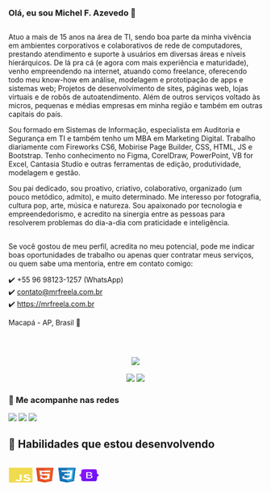 ### Olá, eu sou Michel F. Azevedo 👋

##

Atuo a mais de 15 anos na área de TI, sendo boa parte da minha vivência em ambientes corporativos e colaborativos de rede de computadores, prestando atendimento e suporte à usuários em diversas áreas e níveis hierárquicos. De lá pra cá (e agora com mais experiência e maturidade), venho empreendendo na internet, atuando como freelance, oferecendo todo meu know-how em análise, modelagem e prototipação de apps e sistemas web; Projetos de desenvolvimento de sites, páginas web, lojas virtuais e de robôs de autoatendimento. Além de outros serviços voltado às micros, pequenas e médias empresas em minha região e também em outras capitais do país.

Sou formado em Sistemas de Informação, especialista em Auditoria e Segurança em TI e também tenho um MBA em Marketing Digital. Trabalho diariamente com Fireworks CS6, Mobirise Page Builder, CSS, HTML, JS e Bootstrap. Tenho conhecimento no Figma, CorelDraw, PowerPoint, VB for Excel, Cantasia Studio e outras ferramentas de edição, produtividade, modelagem e gestão.

Sou pai dedicado, sou proativo, criativo, colaborativo, organizado (um pouco metódico, admito), e muito determinado. Me interesso por fotografia, cultura pop, arte, música e natureza. Sou apaixonado por tecnologia e empreendedorismo, e acredito na sinergia entre as pessoas para resolverem problemas do dia-a-dia com praticidade e inteligência.

##

Se você gostou de meu perfil, acredita no meu potencial, pode me indicar boas oportunidades de trabalho ou apenas quer contratar meus serviços, ou quem sabe uma mentoria, entre em contato comigo:

✔️ +55 96 98123-1257 (WhatsApp)
<br/>
✔️ contato@mrfreela.com.br
<br/>
✔️ https://mrfreela.com.br
<br/>

Macapá - AP, Brasil 🏡 

##

<br/>

<p align = "center">
 <img height="285em" src="https://activity-graph.herokuapp.com/graph?username=michelfariasazevedo&theme=xcode">
</p> 

<p align="center">

<img height="160em" src="https://github-readme-streak-stats.herokuapp.com/?user=michelfariasazevedo&show_icons=true&locale=en&layout=compact&theme=dark" />
<img height="160em" src="https://github-readme-stats.vercel.app/api?username=michelfariasazevedo&theme=midnight-purple&show_icons=true"/>
</p>

<p align="center"></p>

### 📱 Me acompanhe nas redes
  
<div> 
 <a href="https://discord.io/michelfariasazevedo" target="_blank"><img src="https://img.shields.io/badge/Discord-7289DA?style=for-the-badge&logo=discord&logoColor=white" target="_blank"></a> 
  <a href="https://www.linkedin.com/in/azevedomichel" target="_blank"><img src="https://img.shields.io/badge/-LinkedIn-%230077B5?style=for-the-badge&logo=linkedin&logoColor=white" target="_blank"></a>
  <a href = "mailto:michelfariasazevedo@gmail.com"><img src="https://img.shields.io/badge/-Gmail-%23333?style=for-the-badge&logo=gmail&logoColor=white" target="_blank"></a>
  
## 🚀 Habilidades que estou desenvolvendo

<div style="display: inline_block"><br/>
  <img align="center" alt="Michel-Js" height="30" width="48" src="https://raw.githubusercontent.com/devicons/devicon/master/icons/javascript/javascript-plain.svg">
  <img align="center" alt="Michel-HTML" height="30" width="40" src="https://raw.githubusercontent.com/devicons/devicon/master/icons/html5/html5-original.svg">
  <img align="center" alt="Michel-CSS" height="30" width="40" src="https://raw.githubusercontent.com/devicons/devicon/master/icons/css3/css3-original.svg">
  <img align="center" alt="Michel-BOOTSTRAP" height="30" width="40" src="https://raw.githubusercontent.com/devicons/devicon/master/icons/bootstrap/bootstrap-original.svg">
  
</div>

